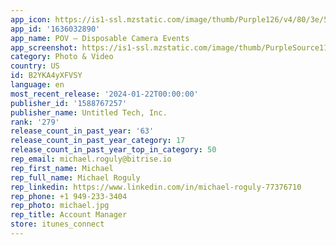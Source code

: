 ```yaml
---
app_icon: https://is1-ssl.mzstatic.com/image/thumb/Purple126/v4/80/3e/55/803e55e1-efea-6355-d480-dbe2b7fe581b/AppIcon-0-0-1x_U007emarketing-0-6-0-85-220.png/1024x1024bb.png
app_id: '1636032890'
app_name: POV – Disposable Camera Events
app_screenshot: https://is1-ssl.mzstatic.com/image/thumb/PurpleSource116/v4/77/e1/ae/77e1ae95-c885-8037-68a1-cf5db574dddd/93f6958d-3b5b-4ba7-9a58-15c71a40072c_iPhone_6.5_-_0.jpg/1284x2778bb.png
category: Photo & Video
country: US
id: B2YKA4yXFVSY
language: en
most_recent_release: '2024-01-22T00:00:00'
publisher_id: '1588767257'
publisher_name: Untitled Tech, Inc.
rank: '279'
release_count_in_past_year: '63'
release_count_in_past_year_category: 17
release_count_in_past_year_top_in_category: 50
rep_email: michael.roguly@bitrise.io
rep_first_name: Michael
rep_full_name: Michael Roguly
rep_linkedin: https://www.linkedin.com/in/michael-roguly-77376710
rep_phone: +1 949-233-3404
rep_photo: michael.jpg
rep_title: Account Manager
store: itunes_connect
---
```

